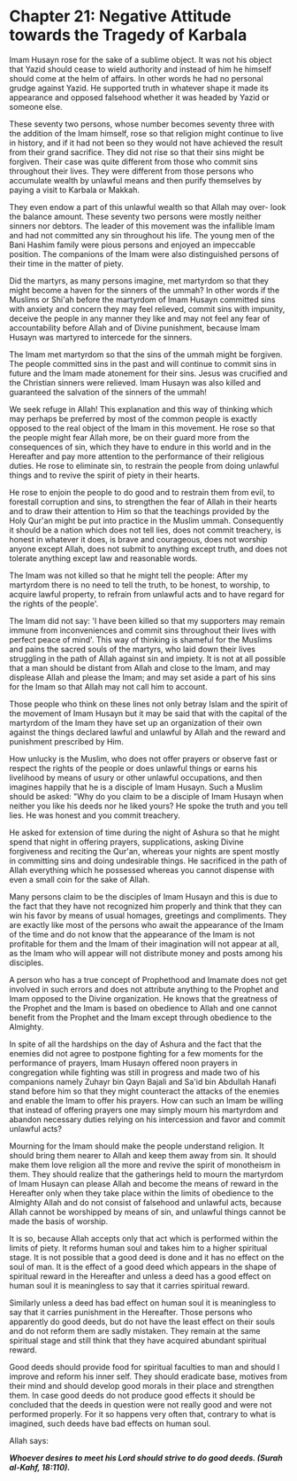 Chapter 21: Negative Attitude towards the Tragedy of Karbala
============================================================

Imam Husayn rose for the sake of a sublime object. It was not his object
that Yazid should cease to wield authority and instead of him he himself
should come at the helm of affairs. In other words he had no personal
grudge against Yazid. He supported truth in whatever shape it made its
appearance and opposed falsehood whether it was headed by Yazid or
someone else.

These seventy two persons, whose number becomes seventy three with the
addition of the Imam himself, rose so that religion might continue to
live in history, and if it had not been so they would not have achieved
the result from their grand sacrifice. They did not rise so that their
sins might be forgiven. Their case was quite different from those who
commit sins throughout their lives. They were different from those
persons who accumulate wealth by unlawful means and then purify
themselves by paying a visit to Karbala or Makkah.

They even endow a part of this unlawful wealth so that Allah may over-
look the balance amount. These seventy two persons were mostly neither
sinners nor debtors. The leader of this movement was the infallible Imam
and had not committed any sin throughout his life. The young men of the
Bani Hashim family were pious persons and enjoyed an impeccable
position. The companions of the Imam were also distinguished persons of
their time in the matter of piety.

Did the martyrs, as many persons imagine, met martyrdom so that they
might become a haven for the sinners of the ummah? In other words if the
Muslims or Shi'ah before the martyrdom of Imam Husayn committed sins
with anxiety and concern they may feel relieved, commit sins with
impunity, deceive the people in any manner they like and may not feel
any fear of accountability before Allah and of Divine punishment,
because Imam Husayn was martyred to intercede for the sinners.

The Imam met martyrdom so that the sins of the ummah might be forgiven.
The people committed sins in the past and will continue to commit sins
in future and the Imam made atonement for their sins. Jesus was
crucified and the Christian sinners were relieved. Imam Husayn was also
killed and guaranteed the salvation of the sinners of the ummah!

We seek refuge in Allah! This explanation and this way of thinking which
may perhaps be preferred by most of the common people is exactly opposed
to the real object of the Imam in this movement. He rose so that the
people might fear Allah more, be on their guard more from the
consequences of sin, which they have to endure in this world and in the
Hereafter and pay more attention to the performance of their religious
duties. He rose to eliminate sin, to restrain the people from doing
unlawful things and to revive the spirit of piety in their hearts.

He rose to enjoin the people to do good and to restrain them from evil,
to forestall corruption and sins, to strengthen the fear of Allah in
their hearts and to draw their attention to Him so that the teachings
provided by the Holy Qur'an might be put into practice in the Muslim
ummah. Consequently it should be a nation which does not tell lies, does
not commit treachery, is honest in whatever it does, is brave and
courageous, does not worship anyone except Allah, does not submit to
anything except truth, and does not tolerate anything except law and
reasonable words.

The Imam was not killed so that he might tell the people: After my
martyrdom there is no need to tell the truth, to be honest, to worship,
to acquire lawful property, to refrain from unlawful acts and to have
regard for the rights of the people'.

The Imam did not say: 'I have been killed so that my supporters may
remain immune from inconveniences and commit sins throughout their lives
with perfect peace of mind'. This way of thinking is shameful for the
Muslims and pains the sacred souls of the martyrs, who laid down their
lives struggling in the path of Allah against sin and impiety. It is not
at all possible that a man should be distant from Allah and close to the
Imam, and may displease Allah and please the Imam; and may set aside a
part of his sins for the Imam so that Allah may not call him to account.

Those people who think on these lines not only betray Islam and the
spirit of the movement of Imam Husayn but it may be said that with the
capital of the martyrdom of the Imam they have set up an organization of
their own against the things declared lawful and unlawful by Allah and
the reward and punishment prescribed by Him.

How unlucky is the Muslim, who does not offer prayers or observe fast or
respect the rights of the people or does unlawful things or earns his
livelihood by means of usury or other unlawful occupations, and then
imagines happily that he is a disciple of Imam Husayn. Such a Muslim
should be asked: "Why do you claim to be a disciple of Imam Husayn when
neither you like his deeds nor he liked yours? He spoke the truth and
you tell lies. He was honest and you commit treachery.

He asked for extension of time during the night of Ashura so that he
might spend that night in offering prayers, supplications, asking Divine
forgiveness and reciting the Qur'an, whereas your nights are spent
mostly in committing sins and doing undesirable things. He sacrificed in
the path of Allah everything which he possessed whereas you cannot
dispense with even a small coin for the sake of Allah.

Many persons claim to be the disciples of Imam Husayn and this is due to
the fact that they have not recognized him properly and think that they
can win his favor by means of usual homages, greetings and compliments.
They are exactly like most of the persons who await the appearance of
the Imam of the time and do not know that the appearance of the Imam is
not profitable for them and the Imam of their imagination will not
appear at all, as the Imam who will appear will not distribute money and
posts among his disciples.

A person who has a true concept of Prophethood and Imamate does not get
involved in such errors and does not attribute anything to the Prophet
and Imam opposed to the Divine organization. He knows that the greatness
of the Prophet and the Imam is based on obedience to Allah and one
cannot benefit from the Prophet and the Imam except through obedience to
the Almighty.

In spite of all the hardships on the day of Ashura and the fact that the
enemies did not agree to postpone fighting for a few moments for the
performance of prayers, Imam Husayn offered noon prayers in congregation
while fighting was still in progress and made two of his companions
namely Zuhayr bin Qayn Bajali and Sa'id bin Abdullah Hanafi stand before
him so that they might counteract the attacks of the enemies and enable
the Imam to offer his prayers. How can such an Imam be willing that
instead of offering prayers one may simply mourn his martyrdom and
abandon necessary duties relying on his intercession and favor and
commit unlawful acts?

Mourning for the Imam should make the people understand religion. It
should bring them nearer to Allah and keep them away from sin. It should
make them love religion all the more and revive the spirit of monotheism
in them. They should realize that the gatherings held to mourn the
martyrdom of Imam Husayn can please Allah and become the means of reward
in the Hereafter only when they take place within the limits of
obedience to the Almighty Allah and do not consist of falsehood and
unlawful acts, because Allah cannot be worshipped by means of sin, and
unlawful things cannot be made the basis of worship.

It is so, because Allah accepts only that act which is performed within
the limits of piety. It reforms human soul and takes him to a higher
spiritual stage. It is not possible that a good deed is done and it has
no effect on the soul of man. It is the effect of a good deed which
appears in the shape of spiritual reward in the Hereafter and unless a
deed has a good effect on human soul it is meaningless to say that it
carries spiritual reward.

Similarly unless a deed has bad effect on human soul it is meaningless
to say that it carries punishment in the Hereafter. Those persons who
apparently do good deeds, but do not have the least effect on their
souls and do not reform them are sadly mistaken. They remain at the same
spiritual stage and still think that they have acquired abundant
spiritual reward.

Good deeds should provide food for spiritual faculties to man and should
I improve and reform his inner self. They should eradicate base, motives
from their mind and should develop good morals in their place and
strengthen them. In case good deeds do not produce good effects it
should be concluded that the deeds in question were not really good and
were not performed properly. For it so happens very often that, contrary
to what is imagined, such deeds have bad effects on human soul.

Allah says:

***Whoever desires to meet his Lord should strive to do good deeds.
(Surah al-Kahf, 18:110).***


